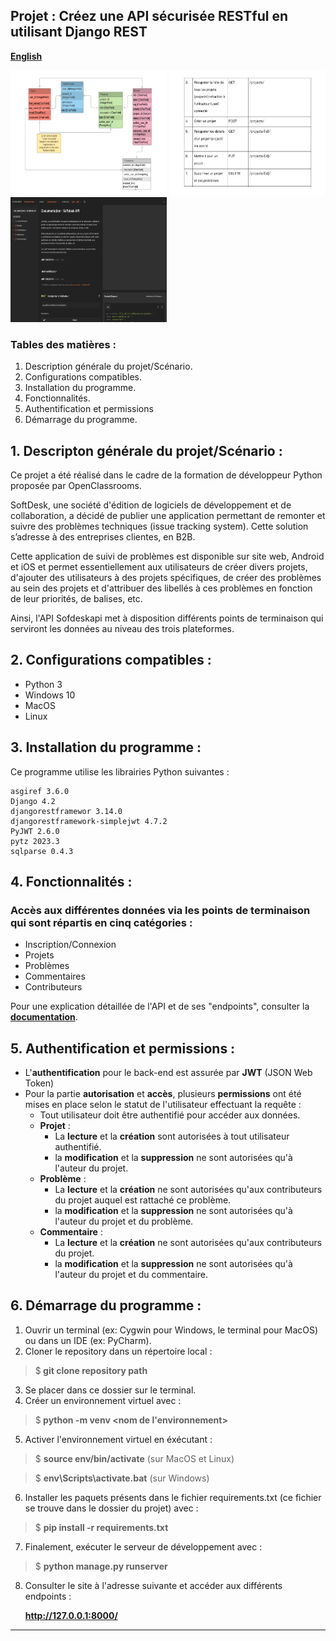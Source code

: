 ## Projet : Créez une API sécurisée RESTful en utilisant Django REST

[**English**](README.md)
<p>
  <img src="pictures/softdeskapi-db-diagram.png" width="250" height="200" />
  <img src="pictures/softdeskapi-endpoints.png" width="250" height="200" />
  <img src="pictures/softdeskapi-postman-doc.png" width="250" height="200" />
</p>

### Tables des matières :
1. Description générale du projet/Scénario.
2. Configurations compatibles.
3. Installation du programme.
4. Fonctionnalités.
5. Authentification et permissions
6. Démarrage du programme.

## 1. Descripton générale du projet/Scénario :

Ce projet a été réalisé dans le cadre de la formation de
développeur Python proposée par OpenClassrooms. 

SoftDesk, une société d'édition de logiciels de développement et de collaboration, a décidé de publier une application
permettant de remonter et suivre des problèmes techniques (issue tracking system). Cette solution s’adresse à des
entreprises clientes, en B2B.

Cette application de suivi de problèmes est disponible sur site web, Android et iOS et permet essentiellement 
aux utilisateurs de créer divers projets, d'ajouter des utilisateurs à des projets spécifiques, de créer des problèmes
au sein des projets et d'attribuer des libellés à ces problèmes en fonction de leur priorités, de balises, etc.

Ainsi, l'API Sofdeskapi met à disposition différents points de terminaison qui serviront les données au niveau
des trois plateformes.


## 2. Configurations compatibles :

* Python 3
* Windows 10
* MacOS
* Linux

## 3. Installation du programme :
Ce programme utilise les librairies Python suivantes :

```
asgiref 3.6.0
Django 4.2
djangorestframewor 3.14.0
djangorestframework-simplejwt 4.7.2
PyJWT 2.6.0
pytz 2023.3
sqlparse 0.4.3

```

## 4. Fonctionnalités :

### Accès aux différentes données via les  points de terminaison qui sont répartis en cinq catégories : 

  * Inscription/Connexion
  * Projets
  * Problèmes
  * Commentaires
  * Contributeurs

  Pour une explication détaillée de l'API et de ses "endpoints",
  consulter la [**documentation**](https://documenter.getpostman.com/view/25420128/2s93ecwqUU).

## 5. Authentification et permissions :
    
  * L'**authentification** pour le back-end est assurée par **JWT** (JSON Web Token)
  * Pour la partie **autorisation** et **accès**, plusieurs **permissions** ont été mises en place selon le statut de
l'utilisateur effectuant la requête :
    * Tout utilisateur doit être authentifié pour accéder aux données.
    * **Projet** :
      * La **lecture** et la **création** sont autorisées à tout utilisateur authentifié.
      * la **modification** et la **suppression** ne sont autorisées qu'à l'auteur du projet.
    * **Problème** :
      * La **lecture** et la **création** ne sont autorisées qu'aux contributeurs du projet auquel est rattaché ce problème.
      * la **modification** et la **suppression** ne sont autorisées qu'à l'auteur du projet et du problème.
    * **Commentaire** :
      * La **lecture** et la **création** ne sont autorisées qu'aux contributeurs du projet.
      * la **modification** et la **suppression** ne sont autorisées qu'à l'auteur du projet et du commentaire.

## 6. Démarrage du programme :

1. Ouvrir un terminal (ex: Cygwin pour Windows, le terminal pour MacOS) ou dans un IDE (ex: PyCharm).
2. Cloner le repository dans un répertoire local :
  > $<b> git clone repository path</b> 
3. Se placer dans ce dossier sur le terminal.
4. Créer un environnement virtuel avec :
  > $<b> python -m venv <nom de l'environnement></b> 
5. Activer l'environnement virtuel en éxécutant :
  > $ <b>source env/bin/activate</b>  (sur MacOS et Linux) 

  > $ <b>env\Scripts\activate.bat</b> (sur Windows)
6. Installer les paquets présents dans le fichier requirements.txt (ce fichier se trouve dans le dossier du projet) avec :
  > $ <b>pip install -r requirements.txt</b> 
7. Finalement, exécuter le serveur de développement avec :
> $ <b>python manage.py runserver</b>
8. Consulter le site à l'adresse suivante et accéder aux différents endpoints :

      **http://127.0.0.1:8000/**
---